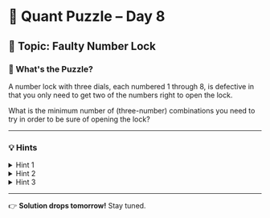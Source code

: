 # 🧠 Quant Puzzle – Day 8

## 📌 Topic: Faulty Number Lock

### 🤔 What's the Puzzle?

A number lock with three dials, each numbered 1 through 8, is defective in that you only need to get two of the numbers right to open the lock.

What is the minimum number of (three-number) combinations you need to try in order to be sure of opening the lock?

---

### 💡 Hints

<details>
<summary>Hint 1</summary>
Think geometrically! The space of all possible combinations can be visualized as an 8 × 8 × 8 cube. Each test combination you try covers not just that single point, but also creates "lines" of coverage through the cube.
</details>

<details>
<summary>Hint 2</summary>
Consider partitioning the numbers 1-8 into two groups: {1, 2, 3, 4} and {5, 6, 7, 8}. The correct combination must have at least two numbers from one of these groups. Can you exploit this structure?
</details>

<details>
<summary>Hint 3</summary>
Consider how the sum of the three dial numbers modulo 4 can be used to select a subset of combinations that “covers” all possibilities. 
</details>

---

👉 **Solution drops tomorrow!**
Stay tuned.